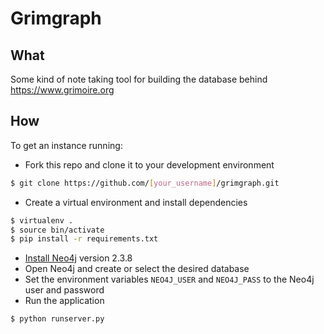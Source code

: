 # Grimgraph

## What
Some kind of note taking tool for building the database behind https://www.grimoire.org

## How
To get an instance running:
- Fork this repo and clone it to your development environment
```bash
$ git clone https://github.com/[your_username]/grimgraph.git
```

- Create a virtual environment and install dependencies
```bash
$ virtualenv .
$ source bin/activate
$ pip install -r requirements.txt
```

- [Install Neo4j](http://neo4j.com/download/) version 2.3.8
- Open Neo4j and create or select the desired database
- Set the environment variables `NEO4J_USER` and `NEO4J_PASS` to the Neo4j user and password
- Run the application
```bash
$ python runserver.py
```
